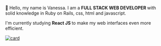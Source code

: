 <p align="left" dir="auto"> 
 <g-emoji class="g-emoji" alias="vulcan_salute" fallback-src="https://github.githubassets.com/images/icons/emoji/unicode/1f596.png">🖖</g-emoji> 
 Hello, my name is Vanessa. 
 I am a <strong> FULL STACK WEB DEVELOPER </strong> with solid knowledge in Ruby on Rails, css, html and javascript. 
 
 I'm currently studying <strong> React JS </strong> to make my web interfaces even more efficient.
</p>

[![card](https://github-readme-stats.vercel.app/api?username=VanessaBach&theme=default)](https://github.com/VanessaBach/)
